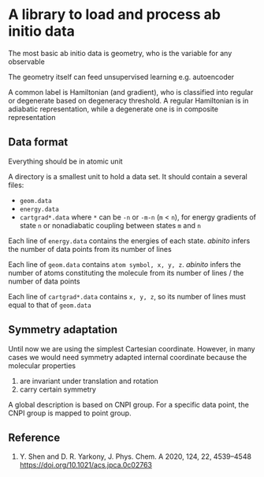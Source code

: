 # A library to load and process ab initio data
The most basic ab initio data is geometry, who is the variable for any observable

The geometry itself can feed unsupervised learning e.g. autoencoder

A common label is Hamiltonian (and gradient), who is classified into regular or degenerate based on degeneracy threshold. A regular Hamiltonian is in adiabatic representation, while a degenerate one is in composite representation

## Data format
Everything should be in atomic unit

A directory is a smallest unit to hold a data set. It should contain a several files:
* `geom.data`
* `energy.data`
* `cartgrad*.data`
where `*` can be `-n` or `-m-n` (`m` < `n`), for energy gradients of state `n` or nonadiabatic coupling between states `m` and `n`

Each line of `energy.data` contains the energies of each state. *abinito* infers the number of data points from its number of lines

Each line of `geom.data` contains `atom symbol, x, y, z`. *abinito* infers the number of atoms constituting the molecule from its number of lines / the number of data points

Each line of `cartgrad*.data` contains `x, y, z`, so its number of lines must equal to that of `geom.data`

## Symmetry adaptation
Until now we are using the simplest Cartesian coordinate. However, in many cases we would need symmetry adapted internal coordinate because the molecular properties
1. are invariant under translation and rotation
2. carry certain symmetry

A global description is based on CNPI group. For a specific data point, the CNPI group is mapped to point group.

## Reference
1. Y. Shen and D. R. Yarkony, J. Phys. Chem. A 2020, 124, 22, 4539–4548 https://doi.org/10.1021/acs.jpca.0c02763
